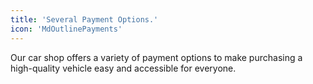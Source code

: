```yaml
---
title: 'Several Payment Options.'
icon: 'MdOutlinePayments'
---
```


Our car shop offers a variety of payment options to make purchasing a high-quality vehicle easy and accessible for everyone.